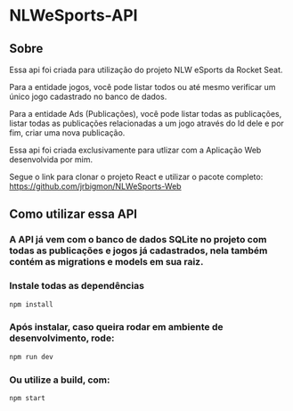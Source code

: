 # NLWeSports-API
## Sobre 
Essa api foi criada para utilização do projeto NLW eSports da Rocket Seat.

Para a entidade jogos, você pode listar todos ou até mesmo verificar um único jogo cadastrado no banco de dados.

Para a entidade Ads (Publicações), você pode listar todas as publicações, 
listar todas as publicações relacionadas a um jogo através do Id dele e por fim, criar uma nova publicação.

Essa api foi criada exclusivamente para utlizar com a Aplicação Web desenvolvida por mim. 

Segue o link para clonar o projeto React e utilizar o pacote completo: https://github.com/jrbigmon/NLWeSports-Web

## Como utilizar essa API
### A API já vem com o banco de dados SQLite no projeto com todas as publicações e jogos já cadastrados, nela também contém as migrations e models em sua raiz.
### Instale todas as dependências
```bash
npm install
```
### Após instalar, caso queira rodar em ambiente de desenvolvimento, rode:
```bash
npm run dev
```
### Ou utilize a build, com:
```bash
npm start
```
